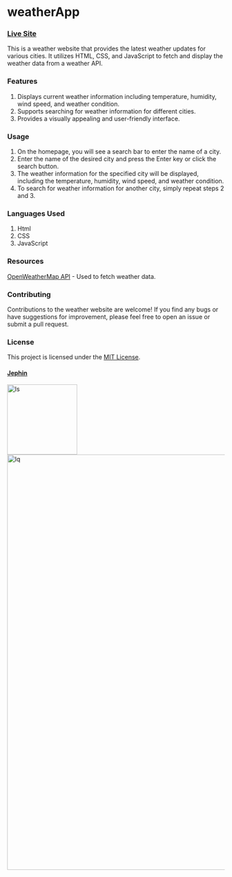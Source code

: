 # weatherApp

### [Live Site](https://weather-app-jephintj.pages.dev/)

This is a weather website that provides the latest weather updates for various cities. It utilizes HTML, CSS, and JavaScript to fetch and display the weather data from a weather API.

### Features

1. Displays current weather information including temperature, humidity, wind speed, and weather condition.
2. Supports searching for weather information for different cities.
3. Provides a visually appealing and user-friendly interface.

### Usage

1. On the homepage, you will see a search bar to enter the name of a city.
2. Enter the name of the desired city and press the Enter key or click the search button.
3. The weather information for the specified city will be displayed, including the temperature, humidity, wind speed, and weather condition.
4. To search for weather information for another city, simply repeat steps 2 and 3.

### Languages Used

1. Html
2. CSS
3. JavaScript

### Resources

[OpenWeatherMap API](https://openweathermap.org/api) - Used to fetch weather data.

### Contributing

Contributions to the weather website are welcome! If you find any bugs or have suggestions for improvement, please feel free to open an issue or submit a pull request.

### License

This project is licensed under the [MIT License](https://github.com/git/git-scm.com/blob/main/MIT-LICENSE.txt).

#### [Jephin](https://github.com/jephinTJ)


<img width="162" alt="ls" src="https://github.com/jephinTJ/weatherApp/assets/142671149/a1f5a593-380e-4a93-8c99-1527916b028e">
<img width="960" alt="lq" src="https://github.com/jephinTJ/weatherApp/assets/142671149/d9cebad2-7638-4a81-a54d-8fc6656281c1">
